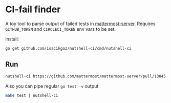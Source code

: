 
# CI-fail finder

A toy tool to parse output of failed tests in [mattermost-server](https://github.com/mattermost/mattermost-server/). Requires `GITHUB_TOKEN` and `CIRCLECI_TOKEN` env vars to be set.

install:

```bash
go get github.com/isacikgoz/nutshell-ci/cmd/nutshell-ci
```

## Run

```bash
nutshell-ci https://github.com/mattermost/mattermost-server/pull/13045
```

Also you can pipe regular `go test -v` output

```bash
make test | nutshell-ci
```
